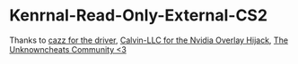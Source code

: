 # Kenrnal-Read-Only-External-CS2

Thanks to [cazz for the driver](https://www.patreon.com/c/cazzwastaken/posts), [Calvin-LLC for the Nvidia Overlay Hijack](https://github.com/Calvin-LLC/nvidia-overlay-hijack), [The Unknowncheats Community <3](https://www.unknowncheats.me/forum/index.php)
